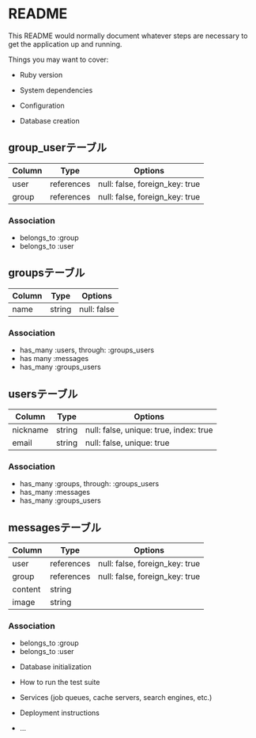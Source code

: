 # README

This README would normally document whatever steps are necessary to get the
application up and running.

Things you may want to cover:

* Ruby version

* System dependencies

* Configuration

* Database creation

## group_userテーブル

|Column|Type|Options|
|------|----|-------|
|user|references|null: false, foreign_key: true|
|group|references|null: false, foreign_key: true|

### Association
- belongs_to :group
- belongs_to :user


## groupsテーブル
|Column|Type|Options|
|------|----|-------|
|name|string|null: false|

### Association
- has_many :users, through: :groups_users
- has many :messages
- has_many :groups_users

## usersテーブル
|Column|Type|Options|
|------|----|-------|
|nickname|string|null: false, unique: true, index: true|
|email|string|null: false, unique: true|

### Association
- has_many :groups, through: :groups_users
- has_many :messages
- has_many :groups_users


## messagesテーブル
|Column|Type|Options|
|------|----|-------|
|user|references|null: false, foreign_key: true|
|group|references|null: false, foreign_key: true|
|content|string||
|image|string||


### Association
- belongs_to :group
- belongs_to :user


* Database initialization

* How to run the test suite

* Services (job queues, cache servers, search engines, etc.)

* Deployment instructions

* ...
